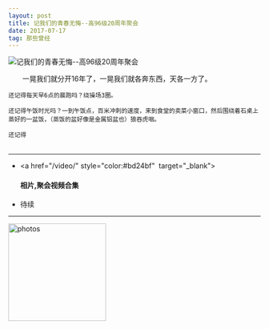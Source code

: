 ```yaml
---
layout: post
title: 记我们的青春无悔--高96级20周年聚会
date: 2017-07-17 
tag: 那些曾经
---
```



 ![记我们的青春无悔--高96级20周年聚会](http://osg1u3s09.bkt.clouddn.com/image/jpg/material/DSC_Tianjin%20%28small%29.jpg)

　　一晃我们就分开16年了，一晃我们就各奔东西，天各一方了。
  
    还记得每天早6点的晨跑吗？绕操场3圈。
    
    还记得午饭时光吗？一到午饭点，百米冲刺的速度，来到食堂的卖菜小窗口，然后围绕着石桌上蒸好的一盆饭，（蒸饭的盆好像是金属铝盆也）狼吞虎咽。
    
    还记得
    　

-----------------
- <a href="/video/" style="color:#bd24bf"  target="_blank"><h4>相片,聚会视频合集</h4></a>
- 待续

-----------------

<a href="/photos/" target="_blank"><img src="http://omjh2j5h3.bkt.clouddn.com/%E5%A4%A9%E7%AD%96.jpg" width="195" height="195" alt="photos"/></a>
